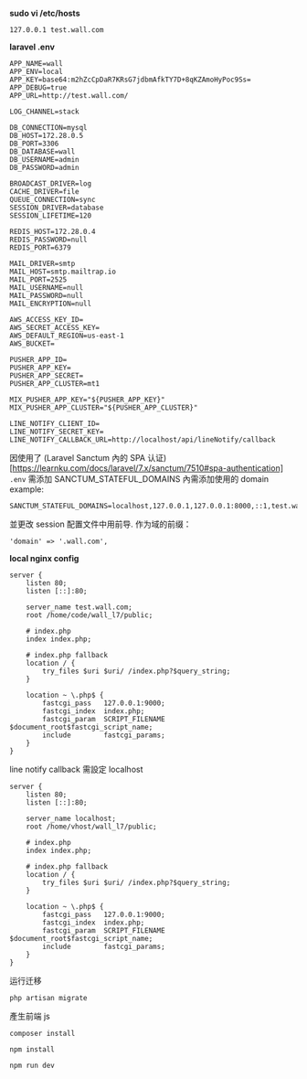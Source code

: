  **sudo vi /etc/hosts**
```
127.0.0.1 test.wall.com
```

**laravel .env**
```
APP_NAME=wall
APP_ENV=local
APP_KEY=base64:m2hZcCpDaR7KRsG7jdbmAfkTY7D+8qKZAmoHyPoc9Ss=
APP_DEBUG=true
APP_URL=http://test.wall.com/

LOG_CHANNEL=stack

DB_CONNECTION=mysql
DB_HOST=172.28.0.5
DB_PORT=3306
DB_DATABASE=wall
DB_USERNAME=admin
DB_PASSWORD=admin

BROADCAST_DRIVER=log
CACHE_DRIVER=file
QUEUE_CONNECTION=sync
SESSION_DRIVER=database
SESSION_LIFETIME=120

REDIS_HOST=172.28.0.4
REDIS_PASSWORD=null
REDIS_PORT=6379

MAIL_DRIVER=smtp
MAIL_HOST=smtp.mailtrap.io
MAIL_PORT=2525
MAIL_USERNAME=null
MAIL_PASSWORD=null
MAIL_ENCRYPTION=null

AWS_ACCESS_KEY_ID=
AWS_SECRET_ACCESS_KEY=
AWS_DEFAULT_REGION=us-east-1
AWS_BUCKET=

PUSHER_APP_ID=
PUSHER_APP_KEY=
PUSHER_APP_SECRET=
PUSHER_APP_CLUSTER=mt1

MIX_PUSHER_APP_KEY="${PUSHER_APP_KEY}"
MIX_PUSHER_APP_CLUSTER="${PUSHER_APP_CLUSTER}"

LINE_NOTIFY_CLIENT_ID=
LINE_NOTIFY_SECRET_KEY=
LINE_NOTIFY_CALLBACK_URL=http://localhost/api/lineNotify/callback

```
因使用了 (Laravel Sanctum 內的 SPA 认证)[https://learnku.com/docs/laravel/7.x/sanctum/7510#spa-authentication] `.env` 需添加 SANCTUM_STATEFUL_DOMAINS 內需添加使用的 domain
example:
```
SANCTUM_STATEFUL_DOMAINS=localhost,127.0.0.1,127.0.0.1:8000,::1,test.wall.com,
```

並更改 session 配置文件中用前导. 作为域的前缀：
```
'domain' => '.wall.com',
```
**local nginx config**
```
server {
	listen 80;
	listen [::]:80;

	server_name test.wall.com;
	root /home/code/wall_l7/public;

	# index.php
	index index.php;

	# index.php fallback
	location / {
		try_files $uri $uri/ /index.php?$query_string;
	}

	location ~ \.php$ {
		fastcgi_pass   127.0.0.1:9000;
		fastcgi_index  index.php;
		fastcgi_param  SCRIPT_FILENAME  $document_root$fastcgi_script_name;
		include        fastcgi_params;
	}
}
```
line notify callback 需設定 localhost

```
server {
	listen 80;
	listen [::]:80;

	server_name localhost;
	root /home/vhost/wall_l7/public;

	# index.php
	index index.php;

	# index.php fallback
	location / {
		try_files $uri $uri/ /index.php?$query_string;
	}

	location ~ \.php$ {
		fastcgi_pass   127.0.0.1:9000;
		fastcgi_index  index.php;
		fastcgi_param  SCRIPT_FILENAME  $document_root$fastcgi_script_name;
		include        fastcgi_params;
	}
}
```

运行迁移
```
php artisan migrate
```

產生前端 js
```
composer install

npm install

npm run dev
```
